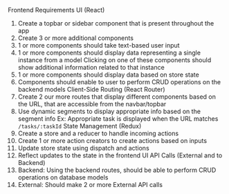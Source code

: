 Frontend Requirements
UI (React)
  1. Create a topbar or sidebar component that is present throughout the app
  2. Create 3 or more additional components
  3. 1 or more components should take text-based user input
  4. 1 or more components should display data representing a single instance from a model
       Clicking on one of these components should show additional information related to that instance
  5. 1 or more components should display data based on store state
  6. Components should enable to user to perform CRUD operations on the backend models
Client-Side Routing (React Router)
  1. Create 2 our more routes that display different components based on the URL, that are accessible from the navbar/topbar
  2. Use dynamic segments to display appropriate info based on the segment info
      Ex: Appropriate task is displayed when the URL matches `/tasks/:taskId`
State Management (Redux)
  1. Create a store and a reducer to handle incoming actions
  2. Create 1 or more action creators to create actions based on inputs
  3. Update store state using dispatch and actions
  4. Reflect updates to the state in the frontend UI
API Calls (External and to Backend)
  1. Backend: Using the backend routes, should be able to perform CRUD operations on database models
  2. External: Should make 2 or more External API calls
